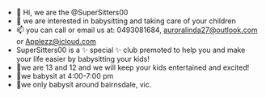 - 👋 Hi, we are the @SuperSitters00
- 👀 we are interested in babysitting and taking care of your children
- 📫 you can call or email us at: 0493081684, auroralinda27@outlook.com or Applezz@icloud.com
- SuperSitters00 is a ✨ special ✨ club premoted to help you and make your life easier by babysitting your kids!
- 💃we are 13 and 12 and we will keep your kids entertained and excited!
- 🧭we babysit at 4:00-7:00 pm
- 🦄we only babysit around bairnsdale, vic.
